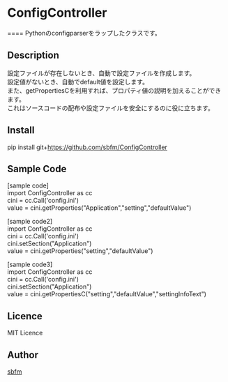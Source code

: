 # ConfigController
====
Pythonのconfigparserをラップしたクラスです。

## Description
設定ファイルが存在しないとき、自動で設定ファイルを作成します。  
設定値がないとき、自動でdefault値を設定します。  
また、getPropertiesCを利用すれば、プロパティ値の説明を加えることができます。  
これはソースコードの配布や設定ファイルを安全にするのに役に立ちます。  

## Install
pip install git+https://github.com/sbfm/ConfigController

## Sample Code
[sample code]  
import ConfigController as cc  
cini = cc.Call('config.ini')  
value = cini.getProperties("Application","setting","defaultValue")  
  
[sample code2]  
import ConfigController as cc  
cini = cc.Call('config.ini')  
cini.setSection("Application")  
value = cini.getProperties("setting","defaultValue")  
  
[sample code3]  
import ConfigController as cc  
cini = cc.Call('config.ini')  
cini.setSection("Application")  
value = cini.getPropertiesC("setting","defaultValue","settingInfoText")  

## Licence
MIT Licence  

## Author

[sbfm](https://github.com/sbfm)
 
